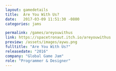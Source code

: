 ```yaml
---
layout: gamedetails
title:  Are You With Us?
date:   2017-03-09 11:51:30 -0800
categories: jams

permalink: /games/areyouwithus
link: https://spacetronaut.itch.io/areyouwithus
preview: /assets/images/aywu.png
fulltitle: "Are You With Us?"
releasedate: "2016"
company: "Global Game Jam"
role: "Programmer & Designer"
---
```


